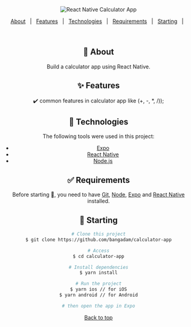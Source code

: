<div align="center" id="top"> 
  <img src="./.github/app.gif" alt="React Native Calculator App" />

<p align="center">
  <a href="#dart-about">About</a> &#xa0; | &#xa0; 
  <a href="#sparkles-features">Features</a> &#xa0; | &#xa0;
  <a href="#rocket-technologies">Technologies</a> &#xa0; | &#xa0;
  <a href="#white_check_mark-requirements">Requirements</a> &#xa0; | &#xa0;
  <a href="#checkered_flag-starting">Starting</a> &#xa0; | &#xa0;
</p>

<br>

## :dart: About

Build a calculator app using React Native.

## :sparkles: Features

:heavy_check_mark: common features in calculator app like (+, -, \*, /));

## :rocket: Technologies

The following tools were used in this project:

- [Expo](https://expo.io/)
- [React Native](https://reactnative.dev/)
- [Node.js](https://nodejs.org/)

## :white_check_mark: Requirements

Before starting :checkered_flag:, you need to have [Git](https://git-scm.com), [Node](https://nodejs.org/en/), [Expo](https://expo.io/) and [React Native](https://reactnative.dev/) installed.

## :checkered_flag: Starting

```bash
# Clone this project
$ git clone https://github.com/bangadam/calculator-app

# Access
$ cd calculator-app

# Install dependencies
$ yarn install

# Run the project
$ yarn ios // for iOS
$ yarn android // for Android

# then open the app in Expo
```

<a href="#top">Back to top</a>
